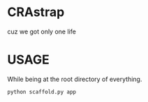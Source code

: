 # CRAstrap
cuz we got only one life

# USAGE
While being at the root directory of everything.

    python scaffold.py app
